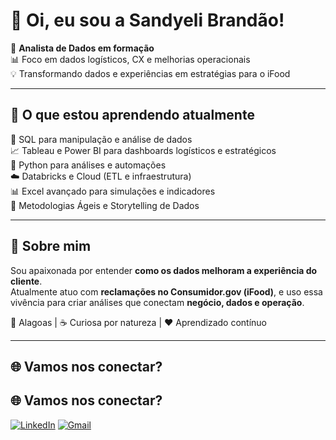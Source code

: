 # 👋 Oi, eu sou a Sandyeli Brandão!

🎯 **Analista de Dados em formação**  
📊 Foco em dados logísticos, CX e melhorias operacionais  
💡 Transformando dados e experiências em estratégias para o iFood  

---

## 🚀 O que estou aprendendo atualmente
🧠 SQL para manipulação e análise de dados  
📈 Tableau e Power BI para dashboards logísticos e estratégicos  
🐍 Python para análises e automações  
☁️ Databricks e Cloud (ETL e infraestrutura)  
📊 Excel avançado para simulações e indicadores  
🧩 Metodologias Ágeis e Storytelling de Dados  

---

## 💬 Sobre mim
Sou apaixonada por entender **como os dados melhoram a experiência do cliente**.  
Atualmente atuo com **reclamações no Consumidor.gov (iFood)**, e uso essa vivência para criar análises que conectam **negócio, dados e operação**.

📍 Alagoas | ☕ Curiosa por natureza | ❤️ Aprendizado contínuo

---

## 🌐 Vamos nos conectar?
## 🌐 Vamos nos conectar?
[![LinkedIn](https://img.shields.io/badge/-LinkedIn-blue?logo=Linkedin&logoColor=white)](https://www.linkedin.com/in/sandyeli-brandão-814765288)
[![Gmail](https://img.shields.io/badge/-Email-red?logo=gmail&logoColor=white)](mailto:sandyelibrandao@gmail.com)

